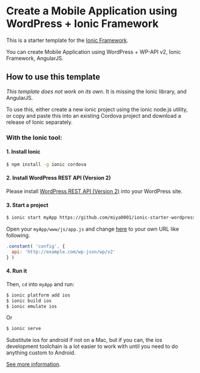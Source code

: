 # Create a Mobile Application using WordPress + Ionic Framework

This is a starter template for the [Ionic Framework](http://ionicframework.com/).

You can create Mobile Application using WordPress + WP-API v2, Ionic Framework, AngularJS.

## How to use this template

*This template does not work on its own*. It is missing the Ionic library, and AngularJS.

To use this, either create a new ionic project using the ionic node.js utility, or copy and paste this into an existing Cordova project and download a release of Ionic separately.

### With the Ionic tool:

#### 1. Install Ionic

```bash
$ npm install -g ionic cordova
```

#### 2. Install WordPress REST API (Version 2)

Please install [WordPress REST API (Version 2)](https://ja.wordpress.org/plugins/rest-api/) into your WordPress site.

#### 3. Start a project

```bash
$ ionic start myApp https://github.com/miya0001/ionic-starter-wordpress
```

Open your `myApp/www/js/app.js` and change [here](https://github.com/miya0001/ionic-starter-wordpress/blob/master/js/app.js#L11) to your own URL like following.

```javascript
.constant( 'config', {
  api: 'http://example.com/wp-json/wp/v2'
} )
```

#### 4. Run it

Then, `cd` into `myApp` and run:

```bash
$ ionic platform add ios
$ ionic build ios
$ ionic emulate ios
```

Or

```bash
$ ionic serve
```

Substitute ios for android if not on a Mac, but if you can, the ios development toolchain is a lot easier to work with until you need to do anything custom to Android.

[See more information](http://ionicframework.com/).
